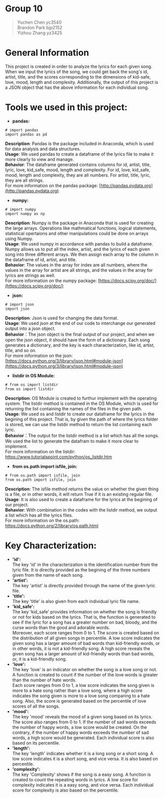 # Group 10
> Yuchen Chen yc3540 <br /> 
> Brandon Park bjp2152 <br />
> Yizhou Zhang yz3425 <br />
# General Information
This project is created in order to analyze the lyrics for each given song. When we input the lyrics of the song, we could get back the song's id, artist, title, and the scores corresponding to the dimensions of kid-safe, love, mood, length and complexity. Additionally, the output of this project is a JSON object that has the above information for each individual song. 
# Tools we used in this project:
* **pandas:** <br />
```
# import pandas 
import pandas as pd
```
**Description**: Pandas is the package included in Anaconda, which is used for data analysis and data structures. <br />
**Usage**: We used pandas to create a dataframe of the lyrics file to make it more clearly to view and manage. <br />
**Behavior**: The dataframe generated contains columns for id, artist, title, lyric, love, kid_safe, mood, length and complexity. For id, love, kid_safe, mood, length and complexity, they are all numbers. For artist, title, lyric, they are all strings. <br />
For more information on the pandas package: [http://pandas.pydata.org](http://pandas.pydata.org)

* **numpy:** <br />
```
# import numpy 
import numpy as np
```
**Description**: Numpy is the package in Anaconda that is used for creating the large arrays. Operations like mathmatical functions, logical statements, statistical opertaions and other manipulations could be done on arrays using Numpy.    
**Usage**: We used numpy in accordance with pandas to build a dataframe. Numpy allows us to put all the index, artist, and the lyrics of each given song into three different arrays. We then assign each array to the column in the dataframe of id, artist, and title. <br />
**Behavior**: The values in the array for index are all numbers, where the values in the array for artist are all strings, and the values in the array for lyrics are strings as well.  <br />
For more information on the numpy package: [https://docs.scipy.org/doc/](https://docs.scipy.org/doc/)

* **json:** <br />
```
# import json 
import json
```
**Description**: Json is used for changing the data format. <br />
**Usage**: We used json at the end of our code to interchange our generated output into a json object. <br />
**Behavior**：The json object is the final output of our project, and when we open the json object, it should have the form of a dictionary. Each song generates a dictionary, and the key is each characterization, like id, artist, title, and so on.    
For more information on the json: [https://docs.python.org/3/library/json.html#module-json](https://docs.python.org/3/library/json.html#module-json)

* **listdir in OS Module:** <br />
```
# from os import listdir 
from os import listdir
```
**Description**: OS Module is created to furthur implement with the operating system. The listdir method is contained in the OS Module, which is used for returning the list containing the names of the files in the given path.  
**Usage**: We used os and listdir to create our dataframe for the lyrics in the begining of this project. That is, by given the path of where the lyrics folder is stored, we can use the listdir method to return the list containing each lyric. <br />
**Behavior**：The output for the listdir method is a list which has all the songs. We used the list to generate the datafram to make it more clear to implement. <br />
For more information on the listdir: https://www.tutorialspoint.com/python/os_listdir.htm

* **from os.path import isfile, join:** <br />
```
# from os.path import isfile, join 
from os.path import isfile, join
```
**Description**: The isfile method returns the value on whether the given thing is a file, or in other words, it will return True if it is an existing regular file.  
**Usage**: It is also used to create a dataframe for the lyrics at the begining of our project. <br />
**Behavior**: With combination in the codes with the listdir method, we output a list which has all the lyrics files. <br />
For more information on the os.path: 
https://docs.python.org/2/library/os.path.html

# Key Characterization:
* **'id':** <br />
The key 'id' in the characterization is the identification number from the lyric file. It is directly provided as the begining of the three numbers given from the name of each song. 
* **'artist':** <br />
The key 'artist' is directly provided through the name of the given lyric file. 
* **'title':** <br />
The key 'title' is also given from each individual lyric file name. 
* **'kid_safe':** <br />
The key 'kid_safe' provides information on whether the song is friendly or not for kids based on the lyrics. That is, the function is generated to see if the lyric for a song has a greater number on bad, bloody, and the curse words than the good and adorable words. <br />
Moreover, each score ranges from 0 to 1. The score is created based on the distribution of all given songs in percentile. A low score indicates the given song has a larger amount of bad words than kid-friendly words, or in other words, it is not a kid-friendly song. A high score reveals the given song has a larger amount of kid-friendly words than bad words, or, it is a kid-friendly song. 
* **'love':** <br />
The key 'love' is an indicator on whether the song is a love song or not. A function is created to count if the number of the love words is greater than the number of hate words.  <br />
Each score ranges from 0 to 1, a low score indicates the song given is more to a hate song rather than a love song, where a high score indicates the song given is more to a love song comparing to a hate song. Also, the score is generated based on the percentile of love scores of all the songs. 
* **'mood':** <br />
The key 'mood' reveals the mood of a given song based on its lyrics. The score also ranges from 0 to 1. If the number of sad words exceeds the number of happy words, a low score would be created. On the contrary, if the number of happy words exceeds the number of sad words, a high score would be generated. Each individual score is also based on its percentile. 
* **'length':** <br />
The key 'length' indicates whether it is a long song or a short song. A low score indicates it is a short song, and vice versa. It is also based on percentile. 
* **'complexity':** <br />
The key 'Complexity' shows if the song is a easy song. A function is created to count the repeating words in lyrics. A low score for complexity indicates it is a easy song, and vice versa. Each individual score for complexity is also based on the percentile. 
